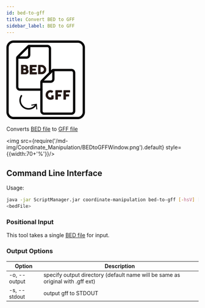 ```yaml
---
id: bed-to-gff
title: Convert BED to GFF
sidebar_label: BED to GFF
---
```


![BEDtoGFF](/icons/Coordinate_Manipulation/BEDtoGFF_square.svg)

Converts [BED file][bed-format]  to [GFF file][gff-format]

<img src={require('/md-img/Coordinate_Manipulation/BEDtoGFFWindow.png').default} style={{width:70+'%'}}/>


## Command Line Interface

Usage:
```bash
java -jar ScriptManager.jar coordinate-manipulation bed-to-gff [-hsV] [-o=<output>]
<bedFile>
```

### Positional Input

This tool takes a single [BED file][bed-format] for input.

### Output Options

| Option | Description |
| ------ | ----------- |
| -o, --output | specify output directory (default name will be same as original with .gff ext) |
| -s, --stdout | output gff to STDOUT |

[bed-format]:/docs/Guides/Getting-Started/file-formats#bed
[gff-format]:/docs/Guides/Getting-Started/file-formats#gff
